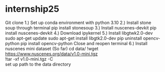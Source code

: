 # internship25

Git clone
1.) Set up conda environment with python 3.10
2.) Install stone soup through terminal 
pip install stonesoup
3.) Install nuscenes-devkit
pip install nuscenes-devkit
4.) Download ipykernel
5.) Install libgtwk2.0-dev
sudo apt-get update
sudo apt-get install libgtk2.0-dev
pip uninstall opencv-python
pip install opencv-python
Close and reopen terminal
6.) Install nuscenes mini dataset (So far)
cd data/
!wget https://www.nuscenes.org/data/v1.0-mini.tgz  
!tar -xf v1.0-mini.tgz -C  
set up path to the data directory

